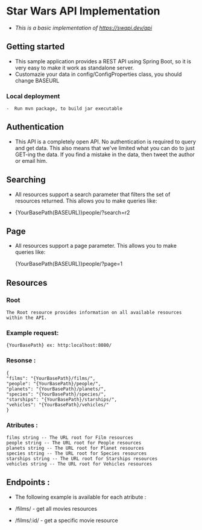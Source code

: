 # Star Wars API Implementation

- *This is a basic implementation of https://swapi.dev/api*

## Getting started

- This sample application provides a REST API using Spring Boot, so it is very easy to make it work as standalone server.
- Customazie your data in config/ConfigProperties class, you should change BASEURL

### Local deployment 
    -  Run mvn package, to build jar executable

## Authentication
- This API is a completely open API. No authentication is required to query and get data. This also means that we've limited what you can do to just GET-ing the data. If you find a mistake in the data, then tweet the author or email him.

## Searching
- All resources support a search parameter that filters the set of resources returned. This allows you to make queries like:

- {YourBasePath(BASEURL)}people/?search=r2

## Page
- All resources support a page parameter. This allows you to make queries like:

    {YourBasePath(BASEURL)}people/?page=1

## Resources

### Root
    The Root resource provides information on all available resources within the API.
    
### Example request:
    {YourBasePath} ex: http:localhost:8080/

### Resonse :
    {
    "films": "{YourBasePath}/films/",
    "people": "{YourBasePath}/people/",
    "planets": "{YourBasePath}/planets/",
    "species": "{YourBasePath}/species/",
    "starships": "{YourBasePath}/starships/",
    "vehicles": "{YourBasePath}/vehicles/"
    }
    
### Atributes :
    films string -- The URL root for Film resources
    people string -- The URL root for People resources
    planets string -- The URL root for Planet resources
    species string -- The URL root for Species resources
    starships string -- The URL root for Starships resources
    vehicles string -- The URL root for Vehicles resources
    
    
## Endpoints :
- The following example is available for each atribute :
    
 - /films/ - get all movies resources
 - /films/:id/ - get a specific movie resource
    
    
    
    
    
    
    
    
    
    
    
    
    